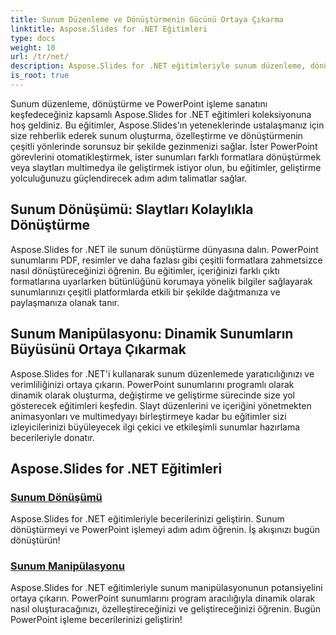 ```yaml
---
title: Sunum Düzenleme ve Dönüştürmenin Gücünü Ortaya Çıkarma
linktitle: Aspose.Slides for .NET Eğitimleri
type: docs
weight: 10
url: /tr/net/
description: Aspose.Slides for .NET eğitimleriyle sunum düzenleme, dönüştürme ve PowerPoint işleme dünyasını keşfedin. Etkili sonuçlar için sunumlar oluşturmayı, dönüştürmeyi ve geliştirmeyi öğrenin.
is_root: true
---
```

Sunum düzenleme, dönüştürme ve PowerPoint işleme sanatını keşfedeceğiniz kapsamlı Aspose.Slides for .NET eğitimleri koleksiyonuna hoş geldiniz. Bu eğitimler, Aspose.Slides'ın yeteneklerinde ustalaşmanız için size rehberlik ederek sunum oluşturma, özelleştirme ve dönüştürmenin çeşitli yönlerinde sorunsuz bir şekilde gezinmenizi sağlar. İster PowerPoint görevlerini otomatikleştirmek, ister sunumları farklı formatlara dönüştürmek veya slaytları multimedya ile geliştirmek istiyor olun, bu eğitimler, geliştirme yolculuğunuzu güçlendirecek adım adım talimatlar sağlar.

## Sunum Dönüşümü: Slaytları Kolaylıkla Dönüştürme
Aspose.Slides for .NET ile sunum dönüştürme dünyasına dalın. PowerPoint sunumlarını PDF, resimler ve daha fazlası gibi çeşitli formatlara zahmetsizce nasıl dönüştüreceğinizi öğrenin. Bu eğitimler, içeriğinizi farklı çıktı formatlarına uyarlarken bütünlüğünü korumaya yönelik bilgiler sağlayarak sunumlarınızı çeşitli platformlarda etkili bir şekilde dağıtmanıza ve paylaşmanıza olanak tanır.

## Sunum Manipülasyonu: Dinamik Sunumların Büyüsünü Ortaya Çıkarmak
Aspose.Slides for .NET'i kullanarak sunum düzenlemede yaratıcılığınızı ve verimliliğinizi ortaya çıkarın. PowerPoint sunumlarını programlı olarak dinamik olarak oluşturma, değiştirme ve geliştirme sürecinde size yol gösterecek eğitimleri keşfedin. Slayt düzenlerini ve içeriğini yönetmekten animasyonları ve multimedyayı birleştirmeye kadar bu eğitimler sizi izleyicilerinizi büyüleyecek ilgi çekici ve etkileşimli sunumlar hazırlama becerileriyle donatır.

## Aspose.Slides for .NET Eğitimleri
### [Sunum Dönüşümü](./presentation-conversion/)
Aspose.Slides for .NET eğitimleriyle becerilerinizi geliştirin. Sunum dönüştürmeyi ve PowerPoint işlemeyi adım adım öğrenin. İş akışınızı bugün dönüştürün!
### [Sunum Manipülasyonu](./presentation-manipulation/)
Aspose.Slides for .NET eğitimleriyle sunum manipülasyonunun potansiyelini ortaya çıkarın. PowerPoint sunumlarını program aracılığıyla dinamik olarak nasıl oluşturacağınızı, özelleştireceğinizi ve geliştireceğinizi öğrenin. Bugün PowerPoint işleme becerilerinizi geliştirin!